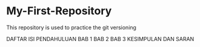 # My-First-Repository
This repository is used to practice the git versioning

DAFTAR ISI 
  PENDAHULUAN
  BAB 1
  BAB 2
  BAB 3
  KESIMPULAN DAN SARAN

